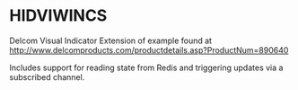 HIDVIWINCS
==========

Delcom Visual Indicator
Extension of example found at http://www.delcomproducts.com/productdetails.asp?ProductNum=890640

Includes support for reading state from Redis and triggering updates via a subscribed channel.
